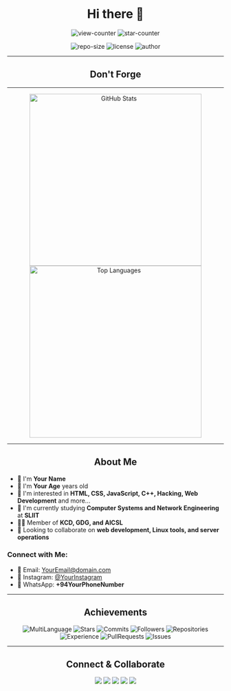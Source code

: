 <h1 align="center">Hi there 👋</h1>

<p align="center">
  <img src="https://komarev.com/ghpvc/?username=YourUsername&label=Views&color=green&style=flat-square" alt="view-counter"/> 
  <img src="https://img.shields.io/github/stars/YourUsername/YourRepo?style=social" alt="star-counter"/>
</p>

<p align="center">
  <img src="https://img.shields.io/github/repo-size/YourUsername/YourRepo?style=for-the-badge" alt="repo-size"/> 
  <img src="https://img.shields.io/github/license/YourUsername/YourRepo?style=for-the-badge" alt="license"/>
  <img src="https://img.shields.io/badge/author-YourName-purple?style=for-the-badge" alt="author"/>
</p>

---

<h2 align="center"><strong>Don't Forge</strong></h2>

---

<div align="center">
  <img src="https://github-readme-stats.vercel.app/api?username=YourUsername&show_icons=true&theme=dark&include_all_commits=true&count_private=true" alt="GitHub Stats" width="400"/>
  <img src="https://github-readme-stats.vercel.app/api/top-langs/?username=YourUsername&layout=compact&theme=dark" alt="Top Languages" width="400"/>
</div>

---

<h2 align="center">About Me</h2>

- 👋 I'm **Your Name**
- 🧑 I'm **Your Age** years old
- 👀 I'm interested in **HTML, CSS, JavaScript, C++, Hacking, Web Development** and more...
- 🌱 I'm currently studying **Computer Systems and Network Engineering** at **SLIIT**
- 🧑‍💻 Member of **KCD, GDG, and AICSL**
- 🤝 Looking to collaborate on **web development, Linux tools, and server operations**

### Connect with Me:
- 📧 Email: [YourEmail@domain.com](mailto:YourEmail@domain.com)
- 📸 Instagram: [@YourInstagram](https://www.instagram.com/YourInstagram)
- 📱 WhatsApp: **+94YourPhoneNumber**

---

<h2 align="center">Achievements</h2>

<div align="center">
  <img src="https://img.shields.io/badge/MultiLanguage-Rainbow%20Lang%20User-purple?style=flat-square&labelColor=555" alt="MultiLanguage"/>
  <img src="https://img.shields.io/badge/Stars-Stargazer-yellow?style=flat-square&labelColor=555" alt="Stars"/>
  <img src="https://img.shields.io/badge/Commits-Ultra%20Committer-blue?style=flat-square&labelColor=555" alt="Commits"/>
  <img src="https://img.shields.io/badge/Followers-Active%20User-lightgrey?style=flat-square&labelColor=555" alt="Followers"/>
  <img src="https://img.shields.io/badge/Repositories-High%20Repo%20Creator-lightgreen?style=flat-square&labelColor=555" alt="Repositories"/>
  <img src="https://img.shields.io/badge/Experience-Intermediate%20Dev-blueviolet?style=flat-square&labelColor=555" alt="Experience"/>
  <img src="https://img.shields.io/badge/PullRequests-First%20Pull-brightgreen?style=flat-square&labelColor=555" alt="PullRequests"/>
  <img src="https://img.shields.io/badge/Issues-Unknown-lightgrey?style=flat-square&labelColor=555" alt="Issues"/>
</div>

---

<h2 align="center">Connect & Collaborate</h2>

<div align="center">
  <a href="https://yourportfolio.com" target="_blank"><img src="https://img.shields.io/badge/Portfolio-000?style=for-the-badge&logo=googlescholar&logoColor=white"/></a>
  <a href="https://linkedin.com/in/YourLinkedIn" target="_blank"><img src="https://img.shields.io/badge/LinkedIn-0077B5?style=for-the-badge&logo=linkedin&logoColor=white"/></a>
  <a href="https://twitter.com/YourTwitter" target="_blank"><img src="https://img.shields.io/badge/Twitter-1DA1F2?style=for-the-badge&logo=twitter&logoColor=white"/></a>
  <a href="https://instagram.com/YourInstagram" target="_blank"><img src="https://img.shields.io/badge/Instagram-E4405F?style=for-the-badge&logo=instagram&logoColor=white"/></a>
  <a href="mailto:YourEmail@domain.com" target="_blank"><img src="https://img.shields.io/badge/Email-D14836?style=for-the-badge&logo=gmail&logoColor=white"/></a>
</div>
